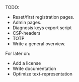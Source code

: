 TODO:

- Reset/first registration pages.
- Admin pages.
- Diagnosis keys export script
- CSP-headers
- TOTP
- Write a general overview.

For later on:
- Add a license
- Write documentation
- Optimize text-representation